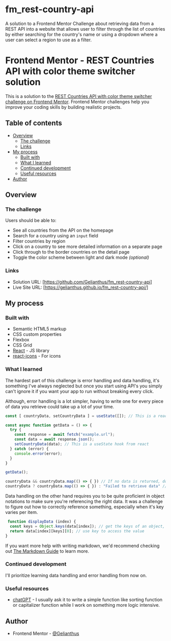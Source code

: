 # fm_rest-country-api
A solution to a Frontend Mentor Challenge about retrieving data from a REST API into a website that allows user to filter through the list of countries by either searching for the country's name or using a dropdown where a user can select a region to use as a filter.

# Frontend Mentor - REST Countries API with color theme switcher solution

This is a solution to the [REST Countries API with color theme switcher challenge on Frontend Mentor](https://www.frontendmentor.io/challenges/rest-countries-api-with-color-theme-switcher-5cacc469fec04111f7b848ca). Frontend Mentor challenges help you improve your coding skills by building realistic projects. 

## Table of contents

- [Overview](#overview)
  - [The challenge](#the-challenge)
  - [Links](#links)
- [My process](#my-process)
  - [Built with](#built-with)
  - [What I learned](#what-i-learned)
  - [Continued development](#continued-development)
  - [Useful resources](#useful-resources)
- [Author](#author)

## Overview

### The challenge

Users should be able to:

- See all countries from the API on the homepage
- Search for a country using an `input` field
- Filter countries by region
- Click on a country to see more detailed information on a separate page
- Click through to the border countries on the detail page
- Toggle the color scheme between light and dark mode *(optional)*

### Links

- Solution URL: [https://github.com/Gelianthus/fm_rest-country-api]
- Live Site URL: [https://gelianthus.github.io/fm_rest-country-api/]

## My process

### Built with

- Semantic HTML5 markup
- CSS custom properties
- Flexbox
- CSS Grid
- [React](https://reactjs.org/) - JS library
- [react-icons](https://react-icons.github.io/react-icons/) - For icons

### What I learned

The hardest part of this challenge is error handling and data handling, it's something I've always neglected but once you start using API's you simply can't ignore it if you want your app to run without breaking every click.

Although, error handling is a lot simpler, having to write one for every piece of data you retrieve could take up a lot of your time.

```js
const [ countryData, setCountryData ] = useState([]); // This is a react hook

const async function getData = () => {
  try {
    const response = await fetch("example.url");
    const data = await response.json();
    setCountryData(data); // This is a useState hook from react
  } catch (error) {
    console.error(error);
  }
}

getData();

countryData && countryData.map(() => { }) // If no data is returned, do nothing
countryData ? countryData.map(() => { }) : "Failed to retrieve data" // If no data is returned, return an error message
```

Data handling on the other hand requires you to be quite proficient in object notations to make sure you're referencing the right data. It was a challenge to figure out how to correctly reference something, especially when it's key varies per item.
```js
 function displayData (index) {
  const keys = Object.keys(data[index]); // get the keys of an object, will return an array of keys
  return data[index][keys][0]; // use key to access the value
}
```

If you want more help with writing markdown, we'd recommend checking out [The Markdown Guide](https://www.markdownguide.org/) to learn more.

### Continued development

I'll prioritize learning data handling and error handling from now on. 

### Useful resources

- [chatGPT](https://chat.openai.com/) - I usually ask it to write a simple function like sorting function or capitalizer function while I work on something more logic intensive.

## Author

- Frontend Mentor - [@Gelianthus](https://www.frontendmentor.io/profile/Gelianthus)
